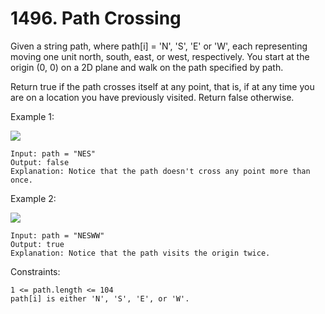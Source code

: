# 1496. Path Crossing

Given a string path, where path[i] = 'N', 'S', 'E' or 'W', each representing moving one unit north, south, east, or west, respectively. You start at the origin (0, 0) on a 2D plane and walk on the path specified by path.

Return true if the path crosses itself at any point, that is, if at any time you are on a location you have previously visited. Return false otherwise.

 

Example 1:

![](https://assets.leetcode.com/uploads/2020/06/10/screen-shot-2020-06-10-at-123929-pm.png)

    Input: path = "NES"
    Output: false 
    Explanation: Notice that the path doesn't cross any point more than once.

Example 2:

![](https://assets.leetcode.com/uploads/2020/06/10/screen-shot-2020-06-10-at-123843-pm.png)

    Input: path = "NESWW"
    Output: true
    Explanation: Notice that the path visits the origin twice.

 

Constraints:

    1 <= path.length <= 104
    path[i] is either 'N', 'S', 'E', or 'W'.

